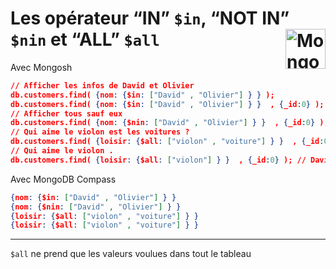 # **Les opérateur “IN” `$in`, “NOT IN” `$nin` et “ALL” `$all`** <a href="../../"> <img src="https://github.com/MiKL5/devWeb/raw/master/Assets/Images/mongodb-ar21.svg" alt="MongoDB" align="right" height="64px"> </a>
Avec Mongosh
```json
// Afficher les infos de David et Olivier
db.customers.find( {nom: {$in: ["David" , "Olivier"] } } );
db.customers.find( {nom: {$in: ["David" , "Olivier"] } }  , {_id:0} );
// Afficher tous sauf eux
db.customers.find( {nom: {$nin: ["David" , "Olivier"] } }  , {_id:0} );
// Qui aime le violon est les voitures ?
db.customers.find( {loisir: {$all: ["violon" , "voiture"] } }  , {_id:0} ); // David
// Qui aime le violon .
db.customers.find( {loisir: {$all: ["violon"] } }  , {_id:0} ); // David et Olivier
```
Avec MongoDB Compass
```json
{nom: {$in: ["David" , "Olivier"] } }
{nom: {$nin: ["David" , "Olivier"] } }
{loisir: {$all: ["violon" , "voiture"] } }
{loisir: {$all: ["violon" , "voiture"] } }
```
___
`$all` ne prend que les valeurs voulues dans tout le tableau